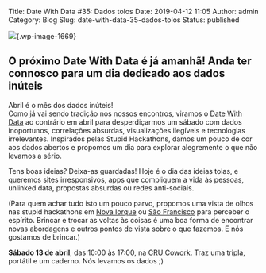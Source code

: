 Title: Date With Data #35: Dados tolos
Date: 2019-04-12 11:05
Author: admin
Category: Blog
Slug: date-with-data-35-dados-tolos
Status: published

<!-- wp:image {"id":1669} -->

![](http://www.transparenciahackday.org/wp-content/uploads/2019/04/dwd-abril2019-1024x683.png){.wp-image-1669}

<!-- /wp:image -->

<!-- wp:heading -->

O próximo Date With Data é já amanhã! Anda ter connosco para um dia dedicado aos dados inúteis
----------------------------------------------------------------------------------------------

<!-- /wp:heading -->

<!-- wp:paragraph -->

Abril é o mês dos dados inúteis!  
Como já vai sendo tradição nos nossos encontros, viramos o [Date With Data](http://datewithdata.pt/) ao contrário em abril para desperdiçarmos um sábado com dados inoportunos, correlações absurdas, visualizações ilegíveis e tecnologias irrelevantes. Inspirados pelas Stupid Hackathons, damos um pouco de cor aos dados abertos e propomos um dia para explorar alegremente o que não levamos a sério.

<!-- /wp:paragraph -->

<!-- wp:paragraph -->

  
Tens boas ideias? Deixa-as guardadas! Hoje é o dia das ideias tolas, e queremos sites irresponsivos, apps que compliquem a vida às pessoas, unlinked data, propostas absurdas ou redes anti-sociais.

<!-- /wp:paragraph -->

<!-- wp:paragraph -->

  
(Para quem achar tudo isto um pouco parvo, propomos uma vista de olhos nas stupid hackathons em [Nova Iorque](http://www.stupidhackathon.com/) ou [São Francisco](https://stupidhackathon.github.io/) para perceber o espírito. Brincar e trocar as voltas às coisas é uma boa forma de encontrar novas abordagens e outros pontos de vista sobre o que fazemos. E nós gostamos de brincar.)

<!-- /wp:paragraph -->

<!-- wp:paragraph -->

  
**Sábado 13 de abril**, das 10:00 às 17:00, na [CRU Cowork](https://cru-cowork.com/). Traz uma tripla, portátil e um caderno. Nós levamos os dados ;)

<!-- /wp:paragraph -->

<!-- wp:paragraph -->

<!-- /wp:paragraph -->
